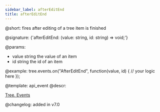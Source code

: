 ```yaml
---
sidebar_label: afterEditEnd
title: afterEditEnd
---          
```


@short: fires after editing of a tree item is finished

@signature: {'afterEditEnd: (value: string, id: string) => void;'}

@params: 
- value     string  the value of an item
- id        string  the id of an item

@example:
tree.events.on("AfterEditEnd", function(value, id) {
    // your logic here
});


@template: api_event
@descr:

[Tree. Events](https://snippet.dhtmlx.com/vux1ye9g)

@changelog: added in v7.0


